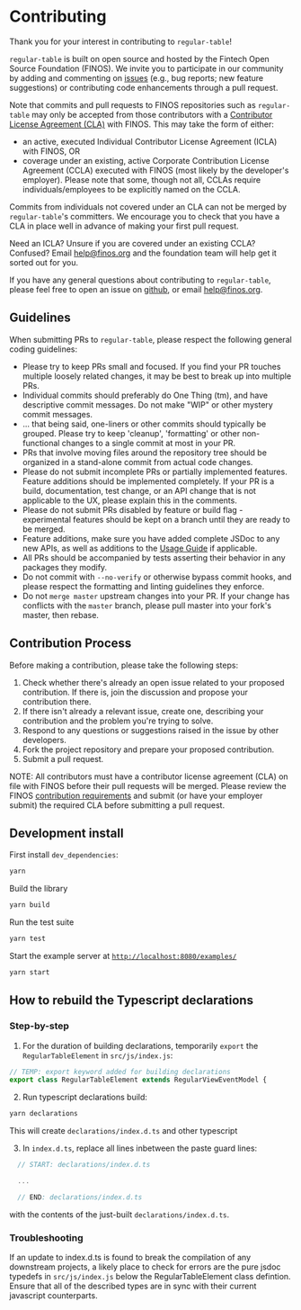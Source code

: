 # Contributing 

Thank you for your interest in contributing to `regular-table`!

`regular-table` is built on open source and hosted by the Fintech Open Source Foundation (FINOS). We invite you to participate in our community by adding and commenting on [issues](https://github.com/finos/regular-table/issues) (e.g., bug reports; new feature suggestions) or contributing code enhancements through a pull request.

Note that commits and pull requests to FINOS repositories such as `regular-table` may only be accepted from those contributors with a [Contributor License Agreement (CLA)](https://finosfoundation.atlassian.net/wiki/spaces/FINOS/pages/75530375/Contribution+Compliance+Requirements#ContributionComplianceRequirements-ContributorLicenseAgreement) with FINOS. This may take the form of either:
* an active, executed Individual Contributor License Agreement (ICLA) with FINOS, OR
* coverage under an existing, active Corporate Contribution License Agreement (CCLA) executed with FINOS (most likely by the developer's employer). Please note that some, though not all, CCLAs require individuals/employees to be explicitly named on the CCLA.

Commits from individuals not covered under an CLA can not be merged by `regular-table`'s committers. We encourage you to check that you have a CLA in place well in advance of making your first pull request. 

Need an ICLA? Unsure if you are covered under an existing CCLA? Confused? Email [help@finos.org](mailto:help@finos.org) and the foundation team will help get it sorted out for you. 

If you have any general questions about contributing to `regular-table`, please feel free to open an issue on [github](https://github.com/finos/regular-table/issues/new), or email [help@finos.org](mailto:finos.org).

## Guidelines

When submitting PRs to `regular-table`, please respect the following general
coding guidelines:

* Please try to keep PRs small and focused.  If you find your PR touches multiple loosely related changes, it may be best to break up into multiple PRs.
* Individual commits should preferably do One Thing (tm), and have descriptive commit messages.  Do not make "WIP" or other mystery commit messages.
* ... that being said, one-liners or other commits should typically be grouped.  Please try to keep 'cleanup', 'formatting' or other non-functional changes to a single commit at most in your PR.
* PRs that involve moving files around the repository tree should be organized in a stand-alone commit from actual code changes.
* Please do not submit incomplete PRs or partially implemented features.  Feature additions should be implemented completely.  If your PR is a build, documentation, test change, or an API change that is not applicable to the UX, please explain this in the comments.
* Please do not submit PRs disabled by feature or build flag - experimental features should be kept on a branch until they are ready to be merged.
* Feature additions, make sure you have added complete JSDoc to any new APIs, as well as additions to the [Usage Guide]() if applicable.
* All PRs should be accompanied by tests asserting their behavior in any packages they modify. 
* Do not commit with `--no-verify` or otherwise bypass commit hooks, and please respect the formatting and linting guidelines they enforce.
* Do not `merge master` upstream changes into your PR.  If your change has conflicts with the `master` branch, please pull master into your fork's master, then rebase.

## Contribution Process

Before making a contribution, please take the following steps:
1. Check whether there's already an open issue related to your proposed contribution. If there is, join the discussion and propose your contribution there.
2. If there isn't already a relevant issue, create one, describing your contribution and the problem you're trying to solve.
3. Respond to any questions or suggestions raised in the issue by other developers.
4. Fork the project repository and prepare your proposed contribution.
5. Submit a pull request.

NOTE: All contributors must have a contributor license agreement (CLA) on file with FINOS before their pull requests will be merged. Please review the FINOS [contribution requirements](https://community.finos.org/docs/governance/Software-Projects/contribution-compliance-requirements) and submit (or have your employer submit) the required CLA before submitting a pull request.


## Development install

First install `dev_dependencies`:

```bash
yarn
```

Build the library

```bash
yarn build
```

Run the test suite

```bash
yarn test
```

Start the example server at [`http://localhost:8080/examples/`](http://localhost:8080/examples/)

```bash
yarn start
```

## How to rebuild the Typescript declarations

### Step-by-step

1. For the duration of building declarations, temporarily `export` the
`RegularTableElement` in `src/js/index.js`:

```javascript
// TEMP: export keyword added for building declarations
export class RegularTableElement extends RegularViewEventModel {
```

2. Run typescript declarations build:

```bash
yarn declarations
```

This will create `declarations/index.d.ts` and other typescript

3. In `index.d.ts`, replace all lines inbetween the paste guard lines:

```javascript
  // START: declarations/index.d.ts

  ...

  // END: declarations/index.d.ts
```

with the contents of the just-built `declarations/index.d.ts`.

### Troubleshooting

If an update to index.d.ts is found to break the compilation of any downstream projects, a likely place to check for errors are the pure jsdoc typedefs in `src/js/index.js` below the RegularTableElement class defintion. Ensure that all of the described types are in sync with their current javascript counterparts.

